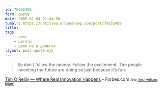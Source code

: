```yaml
---
id: 75652459
form: quote
date: 2009-02-04 21:44:00
tumblr: https://untitled.urbansheep.com/post/75652459
title: 
tags:
    - post
    - цитаты
    - дело не в деньгах
layout: post-quote.njk
---
```


<blockquote>
So don’t follow the money. Follow the excitement. The people inventing the future are doing so just because it’s fun.
</blockquote>

<a href="http://www.forbes.com/2009/02/03/innovation-tim-oreilly-technology-breakthroughs_0203oreilly.html">Tim O’Reilly — Where Real Innovation Happens</a> - Forbes.com <small>(via <a href="http://fredwilson.vc/post/75606793/so-dont-follow-the-money-follow-the-excitement">fred-wilson</a>, <a href="http://bijansabet.com/post/75592611/so-dont-follow-the-money-follow-the-excitement">bijan</a>)</small>
